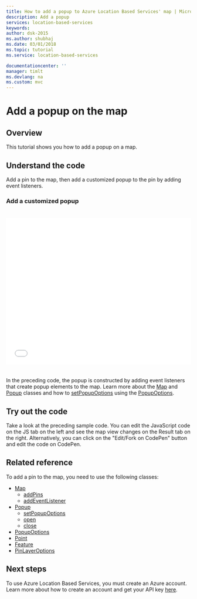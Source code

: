 ```yaml
---
title: How to add a popup to Azure Location Based Services' map | Microsoft Docs
description: Add a popup
services: location-based-services
keywords: 
author: dsk-2015
ms.author: shubhaj
ms.date: 03/01/2018
ms.topic: tutorial
ms.service: location-based-services

documentationcenter: ''
manager: timlt
ms.devlang: na
ms.custom: mvc
---
```


# Add a popup on the map

## Overview
This tutorial shows you how to add a popup on a map.  

## Understand the code

Add a pin to the map, then add a customized popup to the pin by adding event listeners.

<a id="addAPopup"></a>

### Add a customized popup

<iframe height='400' scrolling='no' title='Add a popup to a map' src='//codepen.io/S-J-M/embed/zRyKxj/?height=400&theme-id=dark&default-tab=js,result&embed-version=2&editable=true' frameborder='no' allowtransparency='true' allowfullscreen='true' style='width: 100%; margin-top: 20px; margin-bottom: 20px'>See the Pen <a href='https://codepen.io/S-J-M/pen/zRyKxj/'>Add a popup to a map</a> by Azure Maps (<a href='https://codepen.io/S-J-M'>@S-J-M</a>) on <a href='https://codepen.io'>CodePen</a>.
</iframe>

In the preceding code, the popup is constructed by adding event listeners that create popup elements to the map. Learn more about the [Map](https://docs.microsoft.com/en-us/javascript/api/location-based-services-javascript/map?view=azure-iot-typescript-latest) and [Popup](https://docs.microsoft.com/en-us/javascript/api/location-based-services-javascript/popup?view=azure-iot-typescript-latest) classes and how to [setPopupOptions](https://docs.microsoft.com/en-us/javascript/api/location-based-services-javascript/popup?view=azure-iot-typescript-latest#location_based_services_javascript_Popup_setPopupOptions) using the [PopupOptions](https://docs.microsoft.com/en-us/javascript/api/location-based-services-javascript/popupoptions?view=azure-iot-typescript-latestt). 

## Try out the code 

Take a look at the preceding sample code. You can edit the JavaScript code on the JS tab on the left and see the map view changes on the Result tab on the right. Alternatively, you can click on the "Edit/Fork on CodePen" button and edit the code on CodePen. 

<a id="relatedReference"></a>

## Related reference

To add a pin to the map, you need to use the following classes:
* [Map](https://docs.microsoft.com/en-us/javascript/api/location-based-services-javascript/map?view=azure-iot-typescript-latest)
    * [addPins](https://docs.microsoft.com/en-us/javascript/api/location-based-services-javascript/map?view=azure-iot-typescript-latest#location_based_services_javascript_Map_addPins)
    * [addEventListener](https://docs.microsoft.com/en-us/javascript/api/location-based-services-javascript/map?view=azure-iot-typescript-latest#location_based_services_javascript_Map_addEventListener)
* [Popup](https://docs.microsoft.com/en-us/javascript/api/location-based-services-javascript/popup?view=azure-iot-typescript-latest)
    * [setPopupOptions](https://docs.microsoft.com/en-us/javascript/api/location-based-services-javascript/popup?view=azure-iot-typescript-latest#location_based_services_javascript_Popup_setPopupOptions)
    * [open](https://docs.microsoft.com/en-us/javascript/api/location-based-services-javascript/popup?view=azure-iot-typescript-latest#location_based_services_javascript_Popup_open)
    * [close](https://docs.microsoft.com/en-us/javascript/api/location-based-services-javascript/popup?view=azure-iot-typescript-latest#location_based_services_javascript_Popup_close)
* [PopupOptions](https://docs.microsoft.com/en-us/javascript/api/location-based-services-javascript/popupoptions?view=azure-iot-typescript-latest)
* [Point](https://docs.microsoft.com/en-us/javascript/api/location-based-services-javascript/point?view=azure-iot-typescript-latest)
* [Feature](https://docs.microsoft.com/en-us/javascript/api/location-based-services-javascript/feature?view=azure-iot-typescript-latest)
* [PinLayerOptions](https://docs.microsoft.com/en-us/javascript/api/location-based-services-javascript/pinlayeroptions?view=azure-iot-typescript-latest)

## Next steps 

To use Azure Location Based Services, you must create an Azure account. Learn more about how to create an account and get your API key [here](https://docs.microsoft.com/en-us/azure/location-based-services/how-to-manage-account-keys). 
